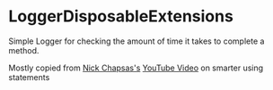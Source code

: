 # LoggerDisposableExtensions
Simple Logger for checking the amount of time it takes to complete a method.

Mostly copied from [Nick Chapsas's](https://github.com/elfocrash) [YouTube Video](https://www.youtube.com/watch?v=JNDgcBDZPkU) on smarter using statements 
